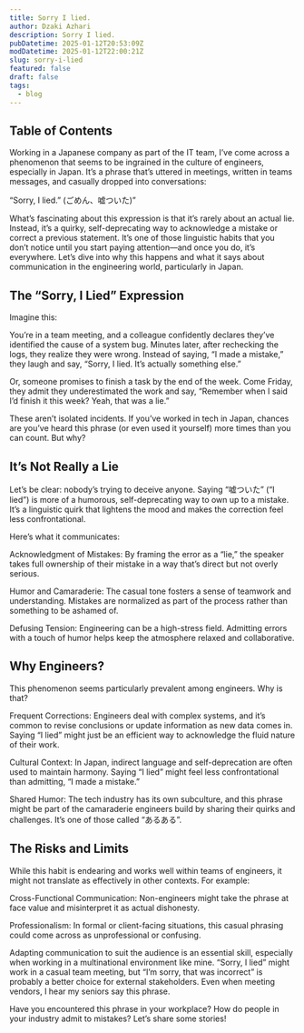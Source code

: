 ```yaml
---
title: Sorry I lied.
author: Dzaki Azhari
description: Sorry I lied.
pubDatetime: 2025-01-12T20:53:09Z
modDatetime: 2025-01-12T22:00:21Z
slug: sorry-i-lied
featured: false
draft: false
tags:
  - blog
---
```


## Table of Contents

Working in a Japanese company as part of the IT team, I’ve come across a phenomenon that seems to be ingrained in the culture of engineers, especially in Japan. It’s a phrase that’s uttered in meetings, written in teams messages, and casually dropped into conversations:

“Sorry, I lied.” (ごめん、嘘ついた)”

What’s fascinating about this expression is that it’s rarely about an actual lie. Instead, it’s a quirky, self-deprecating way to acknowledge a mistake or correct a previous statement. It’s one of those linguistic habits that you don’t notice until you start paying attention—and once you do, it’s everywhere. Let’s dive into why this happens and what it says about communication in the engineering world, particularly in Japan.

## The “Sorry, I Lied” Expression

Imagine this:

You’re in a team meeting, and a colleague confidently declares they’ve identified the cause of a system bug. Minutes later, after rechecking the logs, they realize they were wrong. Instead of saying, “I made a mistake,” they laugh and say, “Sorry, I lied. It’s actually something else.”

Or, someone promises to finish a task by the end of the week. Come Friday, they admit they underestimated the work and say, “Remember when I said I’d finish it this week? Yeah, that was a lie.”

These aren’t isolated incidents. If you’ve worked in tech in Japan, chances are you’ve heard this phrase (or even used it yourself) more times than you can count. But why?

## It’s Not Really a Lie

Let’s be clear: nobody’s trying to deceive anyone. Saying “嘘ついた” (“I lied”) is more of a humorous, self-deprecating way to own up to a mistake. It’s a linguistic quirk that lightens the mood and makes the correction feel less confrontational.

Here’s what it communicates:

Acknowledgment of Mistakes: By framing the error as a “lie,” the speaker takes full ownership of their mistake in a way that’s direct but not overly serious.

Humor and Camaraderie: The casual tone fosters a sense of teamwork and understanding. Mistakes are normalized as part of the process rather than something to be ashamed of.

Defusing Tension: Engineering can be a high-stress field. Admitting errors with a touch of humor helps keep the atmosphere relaxed and collaborative.

## Why Engineers?

This phenomenon seems particularly prevalent among engineers. Why is that?

Frequent Corrections: Engineers deal with complex systems, and it’s common to revise conclusions or update information as new data comes in. Saying “I lied” might just be an efficient way to acknowledge the fluid nature of their work.

Cultural Context: In Japan, indirect language and self-deprecation are often used to maintain harmony. Saying “I lied” might feel less confrontational than admitting, “I made a mistake.”

Shared Humor: The tech industry has its own subculture, and this phrase might be part of the camaraderie engineers build by sharing their quirks and challenges. It’s one of those called “あるある”.

## The Risks and Limits

While this habit is endearing and works well within teams of engineers, it might not translate as effectively in other contexts. For example:

Cross-Functional Communication: Non-engineers might take the phrase at face value and misinterpret it as actual dishonesty.

Professionalism: In formal or client-facing situations, this casual phrasing could come across as unprofessional or confusing.

Adapting communication to suit the audience is an essential skill, especially when working in a multinational environment like mine. “Sorry, I lied” might work in a casual team meeting, but “I’m sorry, that was incorrect” is probably a better choice for external stakeholders. Even when meeting vendors, I hear my seniors say this phrase.

Have you encountered this phrase in your workplace? How do people in your industry admit to mistakes? Let’s share some stories!
